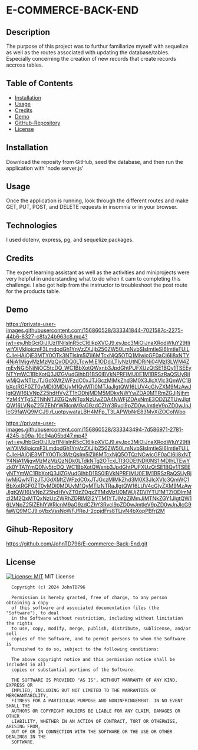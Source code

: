 # E-COMMERCE-BACK-END
  
  ## Description
  The purpose of this project was to furthur familiarize myself with sequelize as well as the routes associated with updating the database/tables. Especially concerning the creation of new records that create records accross tables.

  ## Table of Contents
  - [Installation](#installation)
  - [Usage](#usage)
  - [Credits](#credits)
  - [Demo](#demo)
  - [GitHub-Repository](#github-repository)
  - [License](#license)

  ## Installation
  Download the reposity from GitHub, seed the database, and then run the application with 'node server.js'

  ## Usage
  Once the application is running, look through the different routes and make GET, PUT, POST, and DELETE requests in insomnia or in your browser.

  ## Technologies
  I used dotenv, express, pg, and sequelize packages.

  ## Credits
  The expert learning assistant as well as the activities and miniprojects were very helpful in understanding what to do when it cam to completing this challenge. I also got help from the instructor to troubleshoot the post route for the products table.

  ## Demo
https://private-user-images.githubusercontent.com/156860528/333341844-7021587c-2275-44b6-8327-c8fa24b963c8.mp4?jwt=eyJhbGciOiJIUzI1NiIsInR5cCI6IkpXVCJ9.eyJpc3MiOiJnaXRodWIuY29tIiwiYXVkIjoicmF3LmdpdGh1YnVzZXJjb250ZW50LmNvbSIsImtleSI6ImtleTUiLCJleHAiOjE3MTY0OTk3NTIsIm5iZiI6MTcxNjQ5OTQ1MiwicGF0aCI6Ii8xNTY4NjA1MjgvMzMzMzQxODQ0LTcwMjE1ODdjLTIyNzUtNDRiNi04MzI3LWM4ZmEyNGI5NjNjOC5tcDQ_WC1BbXotQWxnb3JpdGhtPUFXUzQtSE1BQy1TSEEyNTYmWC1BbXotQ3JlZGVudGlhbD1BS0lBVkNPRFlMU0E1M1BRSzRaQSUyRjIwMjQwNTIzJTJGdXMtZWFzdC0xJTJGczMlMkZhd3M0X3JlcXVlc3QmWC1BbXotRGF0ZT0yMDI0MDUyM1QyMTI0MTJaJlgtQW16LUV4cGlyZXM9MzAwJlgtQW16LVNpZ25hdHVyZT1hODhjMDM5MDkyNWYwZDA0MTRmZGJjNjhmYzM4YTg5ZTNhNTJlZGQwNTgxNzUwZDA4NWFjZDAxNmE3ODZjZTUwJlgtQW16LVNpZ25lZEhlYWRlcnM9aG9zdCZhY3Rvcl9pZD0wJmtleV9pZD0wJnJlcG9faWQ9MCJ9.rLuotpywataLBH4MFp_T3LAPWbNrE83MvXiZOCoIWbo

https://private-user-images.githubusercontent.com/156860528/333343494-7d586971-2781-4245-b09a-10c94a05bd47.mp4?jwt=eyJhbGciOiJIUzI1NiIsInR5cCI6IkpXVCJ9.eyJpc3MiOiJnaXRodWIuY29tIiwiYXVkIjoicmF3LmdpdGh1YnVzZXJjb250ZW50LmNvbSIsImtleSI6ImtleTUiLCJleHAiOjE3MTY0OTk3MzQsIm5iZiI6MTcxNjQ5OTQzNCwicGF0aCI6Ii8xNTY4NjA1MjgvMzMzMzQzNDk0LTdkNTg2OTcxLTI3ODEtNDI0NS1iMDlhLTEwYzk0YTA1YmQ0Ny5tcDQ_WC1BbXotQWxnb3JpdGhtPUFXUzQtSE1BQy1TSEEyNTYmWC1BbXotQ3JlZGVudGlhbD1BS0lBVkNPRFlMU0E1M1BRSzRaQSUyRjIwMjQwNTIzJTJGdXMtZWFzdC0xJTJGczMlMkZhd3M0X3JlcXVlc3QmWC1BbXotRGF0ZT0yMDI0MDUyM1QyMTIzNTRaJlgtQW16LUV4cGlyZXM9MzAwJlgtQW16LVNpZ25hdHVyZT0zZDgxZTMxMzU0MWJjZDVlYTU1MTZiODlmMzI2M2QxMTQxNzUzZWRhZDRlM2I2YTM1YTJlMzZiMmJiMTNkZGY1JlgtQW16LVNpZ25lZEhlYWRlcnM9aG9zdCZhY3Rvcl9pZD0wJmtleV9pZD0wJnJlcG9faWQ9MCJ9.oVbxVssNoWFJfReJ-2cpjdFrs8TLjvN4bXopPBfrj2M
    
  ## Gihub-Repository
  https://github.com/JohnTD796/E-commerce-Back-End.git

  ## License
  [![License: MIT](https://img.shields.io/badge/License-MIT-yellow.svg)](https://opensource.org/licenses/MIT)
  MIT License

      Copyright (c) 2024 JohnTD796
      
      Permission is hereby granted, free of charge, to any person obtaining a copy
      of this software and associated documentation files (the "Software"), to deal
      in the Software without restriction, including without limitation the rights
      to use, copy, modify, merge, publish, distribute, sublicense, and/or sell
      copies of the Software, and to permit persons to whom the Software is
      furnished to do so, subject to the following conditions:
      
      The above copyright notice and this permission notice shall be included in all
      copies or substantial portions of the Software.
      
      THE SOFTWARE IS PROVIDED "AS IS", WITHOUT WARRANTY OF ANY KIND, EXPRESS OR
      IMPLIED, INCLUDING BUT NOT LIMITED TO THE WARRANTIES OF MERCHANTABILITY,
      FITNESS FOR A PARTICULAR PURPOSE AND NONINFRINGEMENT. IN NO EVENT SHALL THE
      AUTHORS OR COPYRIGHT HOLDERS BE LIABLE FOR ANY CLAIM, DAMAGES OR OTHER
      LIABILITY, WHETHER IN AN ACTION OF CONTRACT, TORT OR OTHERWISE, ARISING FROM,
      OUT OF OR IN CONNECTION WITH THE SOFTWARE OR THE USE OR OTHER DEALINGS IN THE
      SOFTWARE.
      
